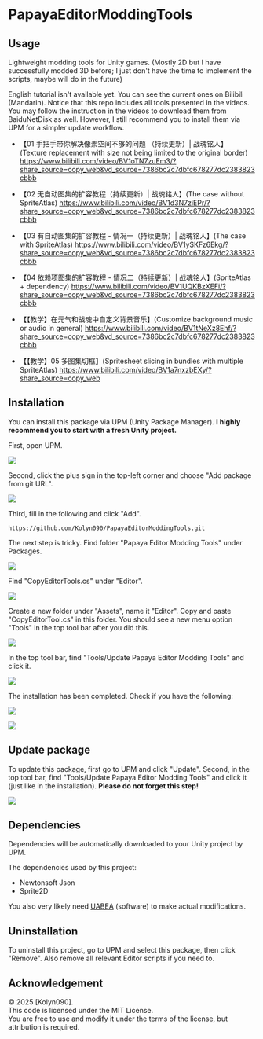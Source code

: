 # PapayaEditorModdingTools

## Usage
Lightweight modding tools for Unity games. (Mostly 2D but I have successfully modded 3D before; I just don't have the time to implement the scripts, maybe will do in the future)

English tutorial isn't available yet. You can see the current ones on Bilibili (Mandarin). Notice that this repo includes all tools presented in the videos. You may follow the instruction in the videos to download them from BaiduNetDisk as well. However, I still recommend you to install them via UPM for a simpler update workflow.

* 【01 手把手带你解决像素空间不够的问题 （持续更新）| 战魂铭人】
(Texture replacement with size not being limited to the original border)
 https://www.bilibili.com/video/BV1oTN7zuEm3/?share_source=copy_web&vd_source=7386bc2c7dbfc678277dc2383823cbbb

* 【02 无自动图集的扩容教程（持续更新）| 战魂铭人】(The case without SpriteAtlas) https://www.bilibili.com/video/BV1d3N7ziEPr/?share_source=copy_web&vd_source=7386bc2c7dbfc678277dc2383823cbbb

* 【03 有自动图集的扩容教程 - 情况一（持续更新）| 战魂铭人】(The case with SpriteAtlas) https://www.bilibili.com/video/BV1ySKFz6Ekg/?share_source=copy_web&vd_source=7386bc2c7dbfc678277dc2383823cbbb

* 【04 依赖项图集的扩容教程 - 情况二（持续更新）| 战魂铭人】(SpriteAtlas + dependency) https://www.bilibili.com/video/BV1UQKBzXEFi/?share_source=copy_web&vd_source=7386bc2c7dbfc678277dc2383823cbbb

* 【【教学】在元气和战魂中自定义背景音乐】(Customize background music or audio in general) https://www.bilibili.com/video/BV1tNeXz8Ehf/?share_source=copy_web&vd_source=7386bc2c7dbfc678277dc2383823cbbb

* 【【教学】05 多图集切框】(Spritesheet slicing in bundles with multiple SpriteAtlas) https://www.bilibili.com/video/BV1a7nxzbEXy/?share_source=copy_web

## Installation
You can install this package via UPM (Unity Package Manager). **I highly recommend you to start with a fresh Unity project.**

First, open UPM.

![](/Documentation~/ins1.png)

Second, click the plus sign in the top-left corner and choose "Add package from git URL".

![](/Documentation~/ins2.png)

Third, fill in the following and click "Add".

```
https://github.com/Kolyn090/PapayaEditorModdingTools.git
```

The next step is tricky. Find folder "Papaya Editor Modding Tools" under Packages.

![](/Documentation~/ins3.png)

Find "CopyEditorTools.cs" under "Editor".

![](/Documentation~/ins4.png)

Create a new folder under "Assets", name it "Editor". Copy and paste "CopyEditorTool.cs" in this folder. You should see a new menu option "Tools" in the top tool bar after you did this.

![](/Documentation~/ins5.png)

In the top tool bar, find "Tools/Update Papaya Editor Modding Tools" and click it.

![](/Documentation~/ins6.png)

The installation has been completed. Check if you have the following:

![](/Documentation~/ins7.png)

![](/Documentation~/ins8.png)

## Update package
To update this package, first go to UPM and click "Update". Second, in the top tool bar, find "Tools/Update Papaya Editor Modding Tools" and click it (just like in the installation). **Please do not forget this step!**

![](/Documentation~/ins9.png)

## Dependencies
Dependencies will be automatically downloaded to your Unity project by UPM.

The dependencies used by this project:

* Newtonsoft Json
* Sprite2D

You also very likely need [UABEA](https://github.com/nesrak1/UABEA/releases/tag/v8) (software) to make actual modifications.

## Uninstallation
To uninstall this project, go to UPM and select this package, then click "Remove". Also remove all relevant Editor scripts if you need to.

## Acknowledgement
© 2025 [Kolyn090].  
This code is licensed under the MIT License.  
You are free to use and modify it under the terms of the license, but attribution is required.

